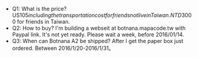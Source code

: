 * Q1: What is the price? US$105 including the transportation cost for friends not live in Taiwan. NTD$3000 for friends in Taiwan.
* Q2: How to buy?  I'm building a webseit at botnana.mapacode.tw with Paypal link. It's not yet ready. Please wait a week, before 2016/01/14.
* Q3: When can Botnana A2 be shipped? After I get the paper box just ordered. Between 2016/1/20-2016/1/31。
